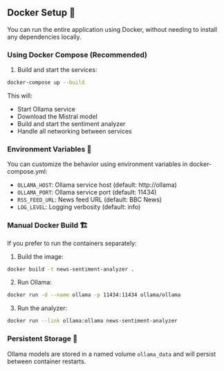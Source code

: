 ## Docker Setup 🐳

You can run the entire application using Docker, without needing to install any dependencies locally.

### Using Docker Compose (Recommended)

1. Build and start the services:
```bash
docker-compose up --build
```

This will:
- Start Ollama service
- Download the Mistral model
- Build and start the sentiment analyzer
- Handle all networking between services

### Environment Variables 🔧

You can customize the behavior using environment variables in docker-compose.yml:

- `OLLAMA_HOST`: Ollama service host (default: http://ollama)
- `OLLAMA_PORT`: Ollama service port (default: 11434)
- `RSS_FEED_URL`: News feed URL (default: BBC News)
- `LOG_LEVEL`: Logging verbosity (default: info)

### Manual Docker Build 🏗️

If you prefer to run the containers separately:

1. Build the image:
```bash
docker build -t news-sentiment-analyzer .
```

2. Run Ollama:
```bash
docker run -d --name ollama -p 11434:11434 ollama/ollama
```

3. Run the analyzer:
```bash
docker run --link ollama:ollama news-sentiment-analyzer
```

### Persistent Storage 💾

Ollama models are stored in a named volume `ollama_data` and will persist between container restarts.
